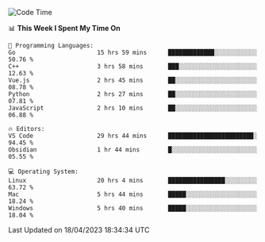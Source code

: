 
<!--START_SECTION:waka-->
![Code Time](http://img.shields.io/badge/Code%20Time-646%20hrs%2011%20mins-blue)

📊 **This Week I Spent My Time On** 

```text
💬 Programming Languages: 
Go                       15 hrs 59 mins      █████████████░░░░░░░░░░░░   50.76 % 
C++                      3 hrs 58 mins       ███░░░░░░░░░░░░░░░░░░░░░░   12.63 % 
Vue.js                   2 hrs 45 mins       ██░░░░░░░░░░░░░░░░░░░░░░░   08.78 % 
Python                   2 hrs 27 mins       ██░░░░░░░░░░░░░░░░░░░░░░░   07.81 % 
JavaScript               2 hrs 10 mins       ██░░░░░░░░░░░░░░░░░░░░░░░   06.88 % 

🔥 Editors: 
VS Code                  29 hrs 44 mins      ████████████████████████░   94.45 % 
Obsidian                 1 hr 44 mins        █░░░░░░░░░░░░░░░░░░░░░░░░   05.55 % 

💻 Operating System: 
Linux                    20 hrs 4 mins       ████████████████░░░░░░░░░   63.72 % 
Mac                      5 hrs 44 mins       █████░░░░░░░░░░░░░░░░░░░░   18.24 % 
Windows                  5 hrs 40 mins       █████░░░░░░░░░░░░░░░░░░░░   18.04 % 
```


 Last Updated on 18/04/2023 18:34:34 UTC
<!--END_SECTION:waka-->

